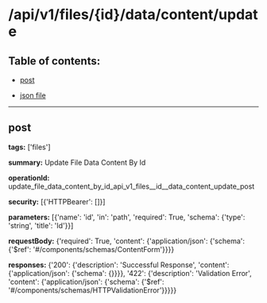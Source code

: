 # /api/v1/files/{id}/data/content/update

## Table of contents:
- [post](#post)

- [json file](./_api_v1_files_{id}_data_content_update.json)

---
<a name="post"></a>
## post

**tags:** ['files']

**summary:** Update File Data Content By Id

**operationId:** update_file_data_content_by_id_api_v1_files__id__data_content_update_post

**security:** [{'HTTPBearer': []}]

**parameters:** [{'name': 'id', 'in': 'path', 'required': True, 'schema': {'type': 'string', 'title': 'Id'}}]

**requestBody:** {'required': True, 'content': {'application/json': {'schema': {'$ref': '#/components/schemas/ContentForm'}}}}

**responses:** {'200': {'description': 'Successful Response', 'content': {'application/json': {'schema': {}}}}, '422': {'description': 'Validation Error', 'content': {'application/json': {'schema': {'$ref': '#/components/schemas/HTTPValidationError'}}}}}

